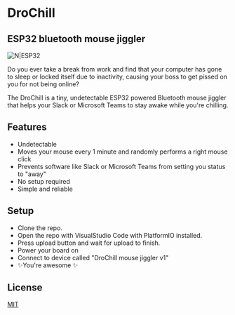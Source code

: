 # DroChill
## ESP32 bluetooth mouse jiggler


![N|ESP32](https://encrypted-tbn0.gstatic.com/images?q=tbn:ANd9GcRxBzNca25vVHpixpe43H1G64hQvBPdRDXByCEZrv8dkgpu5QUOVWH4v44LM2_hidzS2V8&usqp=CAU)

Do you ever take a break from work and find that your computer has gone to sleep or locked itself due to inactivity, causing your boss to get pissed on you for not being online? 


The DroChill is a tiny, undetectable ESP32 powered Bluetooth mouse jiggler that helps your Slack or Microsoft Teams to stay awake while you're chilling. 


## Features

- Undetectable
- Moves your mouse every 1 minute and randomly performs a right mouse click
- Prevents software like Slack or Microsoft Teams from setting you status to "away"
- No setup required
- Simple and reliable


## Setup 
- Clone the repo. 
- Open the repo with VisualStudio Code with PlatformIO installed.
- Press upload button and wait for upload to finish.
- Power your board on
- Connect to device called "DroChill mouse jiggler v1"
- ✨You're awesome ✨

## License

[MIT](https://choosealicense.com/licenses/mit/)
